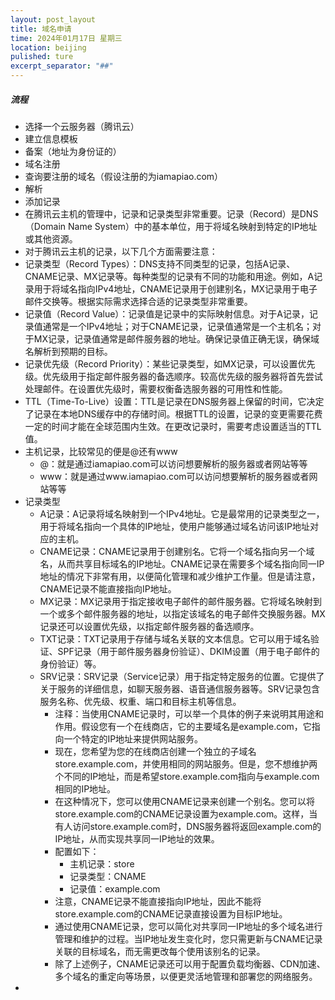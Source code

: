 ```yaml
---
layout: post_layout
title: 域名申请
time: 2024年01月17日 星期三
location: beijing
pulished: ture
excerpt_separator: "##"
---
```

##### 流程
- 选择一个云服务器（腾讯云）
- 建立信息模板
- 备案（地址为身份证的）
- 域名注册
- 查询要注册的域名（假设注册的为iamapiao.com）
- 解析
- 添加记录
- 在腾讯云主机的管理中，记录和记录类型非常重要。记录（Record）是DNS（Domain Name System）中的基本单位，用于将域名映射到特定的IP地址或其他资源。
- 对于腾讯云主机的记录，以下几个方面需要注意：
- 记录类型（Record Types）：DNS支持不同类型的记录，包括A记录、CNAME记录、MX记录等。每种类型的记录有不同的功能和用途。例如，A记录用于将域名指向IPv4地址，CNAME记录用于创建别名，MX记录用于电子邮件交换等。根据实际需求选择合适的记录类型非常重要。
- 记录值（Record Value）：记录值是记录中的实际映射信息。对于A记录，记录值通常是一个IPv4地址；对于CNAME记录，记录值通常是一个主机名；对于MX记录，记录值通常是邮件服务器的地址。确保记录值正确无误，确保域名解析到预期的目标。
- 记录优先级（Record Priority）：某些记录类型，如MX记录，可以设置优先级。优先级用于指定邮件服务器的备选顺序。较高优先级的服务器将首先尝试处理邮件。在设置优先级时，需要权衡备选服务器的可用性和性能。
- TTL（Time-To-Live）设置：TTL是记录在DNS服务器上保留的时间，它决定了记录在本地DNS缓存中的存储时间。根据TTL的设置，记录的变更需要花费一定的时间才能在全球范围内生效。在更改记录时，需要考虑设置适当的TTL值。
- 主机记录，比较常见的便是@还有www
  - @：就是通过iamapiao.com可以访问想要解析的服务器或者网站等等
  - www：就是通过www.iamapiao.com可以访问想要解析的服务器或者网站等等
- 记录类型
  - A记录：A记录将域名映射到一个IPv4地址。它是最常用的记录类型之一，用于将域名指向一个具体的IP地址，使用户能够通过域名访问该IP地址对应的主机。
  - CNAME记录：CNAME记录用于创建别名。它将一个域名指向另一个域名，从而共享目标域名的IP地址。CNAME记录在需要多个域名指向同一IP地址的情况下非常有用，以便简化管理和减少维护工作量。但是请注意，CNAME记录不能直接指向IP地址。
  - MX记录：MX记录用于指定接收电子邮件的邮件服务器。它将域名映射到一个或多个邮件服务器的地址，以指定该域名的电子邮件交换服务器。MX记录还可以设置优先级，以指定邮件服务器的备选顺序。
  - TXT记录：TXT记录用于存储与域名关联的文本信息。它可以用于域名验证、SPF记录（用于邮件服务器身份验证）、DKIM设置（用于电子邮件的身份验证）等。
  - SRV记录：SRV记录（Service记录）用于指定特定服务的位置。它提供了关于服务的详细信息，如聊天服务器、语音通信服务器等。SRV记录包含服务名称、优先级、权重、端口和目标主机等信息。
      - 注释：当使用CNAME记录时，可以举一个具体的例子来说明其用途和作用。假设您有一个在线商店，它的主要域名是example.com，它指向一个特定的IP地址来提供网站服务。
      - 现在，您希望为您的在线商店创建一个独立的子域名store.example.com，并使用相同的网站服务。但是，您不想维护两个不同的IP地址，而是希望store.example.com指向与example.com相同的IP地址。
      - 在这种情况下，您可以使用CNAME记录来创建一个别名。您可以将store.example.com的CNAME记录设置为example.com。这样，当有人访问store.example.com时，DNS服务器将返回example.com的IP地址，从而实现共享同一IP地址的效果。
      - 配置如下：
        - 主机记录：store
        - 记录类型：CNAME
        - 记录值：example.com
      - 注意，CNAME记录不能直接指向IP地址，因此不能将store.example.com的CNAME记录直接设置为目标IP地址。
      - 通过使用CNAME记录，您可以简化对共享同一IP地址的多个域名进行管理和维护的过程。当IP地址发生变化时，您只需更新与CNAME记录关联的目标域名，而无需更改每个使用该别名的记录。
      - 除了上述例子，CNAME记录还可以用于配置负载均衡器、CDN加速、多个域名的重定向等场景，以便更灵活地管理和部署您的网络服务。
- 

